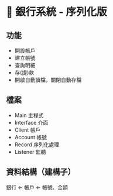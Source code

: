 # :atm: 銀行系統 - 序列化版

## 功能

- 開設帳戶
- 建立帳號
- 查詢明細
- 存(提)款
- 開啟自動讀檔，關閉自動存檔

## 檔案

- Main 主程式
- Interface 介面
- Client 帳戶
- Account 帳號
- Record 序列化處理
- Listener 監聽

## 資料結構（建構子）

銀行 <- 帳戶 <- 帳號、金額
